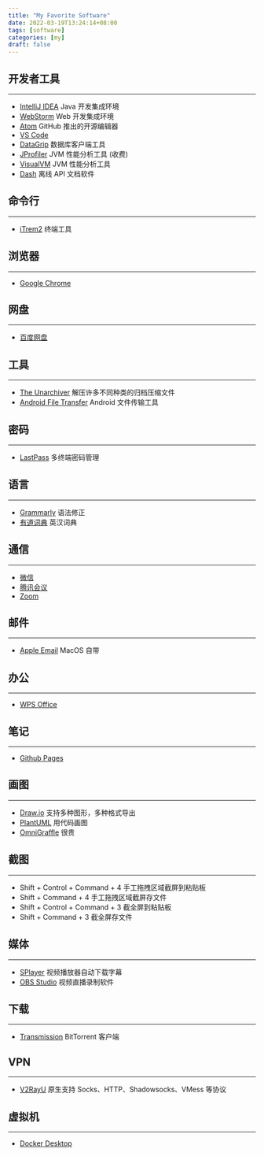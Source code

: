 ```yaml
---
title: "My Favorite Software"
date: 2022-03-19T13:24:14+08:00
tags: [software]
categories: [my]
draft: false
---
```


## 开发者工具
---
* [IntelliJ IDEA](https://www.jetbrains.com/idea/) Java 开发集成环境
* [WebStorm](http://www.jetbrains.com/webstorm/) Web 开发集成环境
* [Atom](https://atom.io/) GitHub 推出的开源编辑器
* [VS Code](https://code.visualstudio.com/)
* [DataGrip](https://www.jetbrains.com.cn/datagrip/) 数据库客户端工具
* [JProfiler](https://www.ej-technologies.com/products/jprofiler/overview.html) JVM 性能分析工具 (收费)
* [VisualVM](https://visualvm.github.io/) JVM 性能分析工具
* [Dash](https://kapeli.com/dash) 离线 API 文档软件

## 命令行
---
* [iTrem2](https://iterm2.com) 终端工具

## 浏览器
---
* [Google Chrome](https://www.google.com/chrome/)

## 网盘
---
* [百度网盘](http://pan.baidu.com/download?from=header#pan)

## 工具
---
* [The Unarchiver](https://theunarchiver.com/) 解压许多不同种类的归档压缩文件
* [Android File Transfer](https://www.android.com/filetransfer/) Android 文件传输工具

## 密码
---
* [LastPass](https://www.lastpass.com/) 多终端密码管理

## 语言
---
* [Grammarly](https://app.grammarly.com/) 语法修正
* [有道词典](http://cidian.youdao.com/multi.html) 英汉词典

## 通信
---
* [微信](http://weixin.qq.com/cgi-bin/readtemplate?t=mac&platform=wx&lang=zh_CN)
* [腾讯会议](https://meeting.tencent.com/)
* [Zoom](https://zoom.us/)

## 邮件
---
* [Apple Email](https://support.apple.com/mail) MacOS 自带

## 办公
---
* [WPS Office](https://www.wps.com/)

## 笔记
---
* [Github Pages](https://pages.github.com/)

## 画图
---
* [Draw.io](https://drawio-app.com) 支持多种图形，多种格式导出
* [PlantUML](https://plantuml.com/zh/) 用代码画图
* [OmniGraffle](https://www.omnigroup.com/omnigraffle) 很贵

## 截图
---
* Shift + Control + Command + 4 手工拖拽区域截屏到粘贴板
* Shift + Command + 4 手工拖拽区域截屏存文件
* Shift + Control + Command + 3 截全屏到粘贴板
* Shift + Command + 3 截全屏存文件

## 媒体
---
* [SPlayer](https://www.splayer.org/) 视频播放器自动下载字幕
* [OBS Studio](https://obsproject.com/) 视频直播录制软件

## 下载
---
* [Transmission](https://transmissionbt.com/) BitTorrent 客户端

## VPN
---
* [V2RayU](https://github.com/yanue/V2rayU) 原生支持 Socks、HTTP、Shadowsocks、VMess 等协议

## 虚拟机
---
* [Docker Desktop](https://www.docker.com/products/docker-desktop/)
